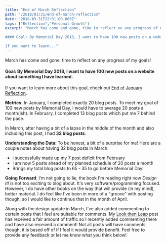 ```yaml
---
title: "End of March Reflection"
path: "/2018/03/31/end-of-march-reflection"
date: "2018-03-31T22:01:00.000Z"
tags: ["Reflection","Personal Growth"]
excerpt: "March has come and gone, time to reflect on any progress of my goals!

#### Goal: By Memorial Day 2018, I want to have 100 new posts on a website about something I have learned.

If you want to learn..."
---
```


March has come and gone, time to reflect on any progress of my goals!

#### Goal: By Memorial Day 2018, I want to have 100 new posts on a website about something I have learned.

If you want to learn more about this goal, check out [End of January Reflection](/blog/2018/01/31/z-month-1-recap.html).

**Metrics**: In January, I completed exactly 20 blog posts. To meet my goal of 100 new posts by Memorial Day, I would have to average 20 posts a month(ish). In February, I completed 13 blog posts which put me 7 behind the pace.

In March, after having a bit of a lapse in the middle of the month and also including this post, I had **32 blog posts**.

**Understanding the Data**: To be honest, a bit of a surprise for me! Here are a couple notes about having 32 blog posts in March:

- I successfully made up my 7 post deficit from February
- I am now 5 posts ahead of my planned schedule of 20 posts a month
- Brings my total blog posts to 65 - 35 to go before Memorial Day!

**Going Forward**: I'm not going to lie, the book I'm reading right now *Design It!* is not too exciting to blog about. It's very software/programming focused. However, I do have other books on the way that will provide (in my mind), better material. I do feel like I've been in more of a "groove" with posting though, so I would like to continue that in the month of April.

Along with the design update in March, I've also added commenting to certain posts that I feel are suitable for comments. My [Look then Leap](/blog/2018/01/09/look-then-leap) post has received a fair amount of traffic so I recently added commenting there and have also received a comment! Not all posts will have comments though, it is based off of if I feel it would provide benefit. Feel free to provide any feedback or let me know what you think below!

